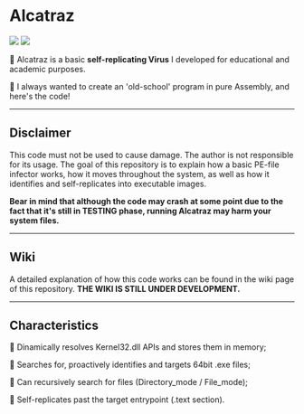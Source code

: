 # Alcatraz
![](https://img.shields.io/badge/NASM-x64-brown) ![](https://img.shields.io/badge/GoLink-1.0.4.2-brightgreen)

:dart: Alcatraz is a basic **self-replicating Virus** I developed for educational and academic purposes. 

:hammer: I always wanted to create an 'old-school' program in pure Assembly, and here's the code!

-----------------------------------------------------------------------------------------------------------------------------------------------------------------------

## Disclaimer

This code must not be used to cause damage. The author is not responsible for its usage. The goal of this repository is to explain how a basic PE-file infector works, how it moves throughout the system, as well as how it identifies and self-replicates into executable images.

**Bear in mind that although the code may crash at some point due to the fact that it's still in TESTING phase, running Alcatraz may harm your system files.**

-----------------------------------------------------------------------------------------------------------------------------------------------------------------------

## Wiki
A detailed explanation of how this code works can be found in the wiki page of this repository. **THE WIKI IS STILL UNDER DEVELOPMENT.**

-----------------------------------------------------------------------------------------------------------------------------------------------------------------------

## Characteristics

:pushpin: Dinamically resolves Kernel32.dll APIs and stores them in memory;

:pushpin: Searches for, proactively identifies and targets 64bit .exe files;

:pushpin: Can recursively search for files (Directory_mode / File_mode);

:pushpin: Self-replicates past the target entrypoint (.text section).
